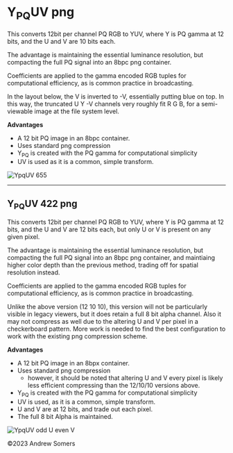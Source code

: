 # Y<sub>PQ</sub>UV png

This converts 12bit per channel PQ RGB to YUV, where Y is PQ gamma at 12
bits, and the U and V are 10 bits each.

The advantage is maintaining the essential luminance resolution, but
compacting the full PQ signal into an 8bpc png container.

Coefficients are applied to the gamma encoded RGB tuples for
computational efficiency, as is common practice in broadcasting.

In the layout below, the V is inverted to -V, essentially putting blue
on top. In this way, the truncated U Y -V channels very roughly fit R G
B, for a semi-viewable image at the file system level.

**Advantages**

-   A 12 bit PQ image in an 8bpc container.
-   Uses standard png compression
-   Y<sub>PQ</sub> is created with the PQ gamma for computational
    simplicity
-   UV is used as it is a common, simple transform.



![YpqUV 655](https://github.com/Myndex/10bit-png/assets/42009457/389e3d0c-13f9-45e6-843e-98c3ace86a50)


------------------------------------------------------------------------

## Y<sub>PQ</sub>UV 422 png

This converts 12bit per channel PQ RGB to YUV, where Y is PQ gamma at 12
bits, and the U and V are 12 bits each, but only U or V is present on
any given pixel.

The advantage is maintaining the essential luminance resolution, but
compacting the full PQ signal into an 8bpc png container, and maintiaing
higher color depth than the previous method, trading off for spatial
resolution instead.

Coefficients are applied to the gamma encoded RGB tuples for
computational efficiency, as is common practice in broadcasting.

Unlike the above version (12 10 10), this version will not be
particularly visible in legacy viewers, but it does retain a full 8 bit
alpha channel. Also it may not compress as well due to the altering U
and V per pixel in a checkerboard pattern. More work is needed to find
the best configuration to work with the existing png compression scheme.

**Advantages**

-   A 12 bit PQ image in an 8bpx container.
-   Uses standard png compression
    -   however, it should be noted that altering U and V every pixel is
        likely less efficient compressing than the 12/10/10 versions
        above.
-   Y<sub>PQ</sub> is created with the PQ gamma for computational
    simplicity
-   UV is used, as it is a common, simple transform.
-   U and V are at 12 bits, and trade out each pixel.
-   The full 8 bit Alpha is maintained.


![YpqUV odd U even V](https://github.com/Myndex/10bit-png/assets/42009457/fd8dd43b-f0aa-46e2-a225-71767bf42e51)


©2023 Andrew Somers
